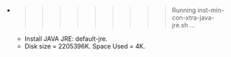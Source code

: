 * >>>>>>>>> Running inst-min-con-xtra-java-jre.sh ...
  * Install JAVA JRE: default-jre.
  * Disk size = 2205396K. Space Used = 4K.
